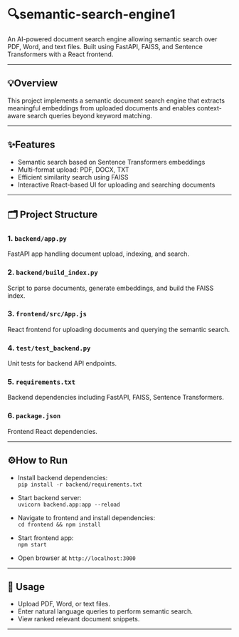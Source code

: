 # 🔍semantic-search-engine1

An AI-powered document search engine allowing semantic search over PDF, Word, and text files. Built using FastAPI, FAISS, and Sentence Transformers with a React frontend.

---

## 💡Overview

This project implements a semantic document search engine that extracts meaningful embeddings from uploaded documents and enables context-aware search queries beyond keyword matching.

---

## ✨Features

- Semantic search based on Sentence Transformers embeddings  
- Multi-format upload: PDF, DOCX, TXT  
- Efficient similarity search using FAISS  
- Interactive React-based UI for uploading and searching documents

---

## 🗂️ Project Structure

### 1. `backend/app.py`  
FastAPI app handling document upload, indexing, and search.

### 2. `backend/build_index.py`  
Script to parse documents, generate embeddings, and build the FAISS index.

### 3. `frontend/src/App.js`  
React frontend for uploading documents and querying the semantic search.

### 4. `test/test_backend.py`  
Unit tests for backend API endpoints.

### 5. `requirements.txt`  
Backend dependencies including FastAPI, FAISS, Sentence Transformers.

### 6. `package.json`  
Frontend React dependencies.

---

## ⚙️How to Run

- Install backend dependencies:  
  `pip install -r backend/requirements.txt`

- Start backend server:  
  `uvicorn backend.app:app --reload`

- Navigate to frontend and install dependencies:  
  `cd frontend && npm install`

- Start frontend app:  
  `npm start`

- Open browser at `http://localhost:3000`

---

## 🚀 Usage

- Upload PDF, Word, or text files.  
- Enter natural language queries to perform semantic search.  
- View ranked relevant document snippets.

---

